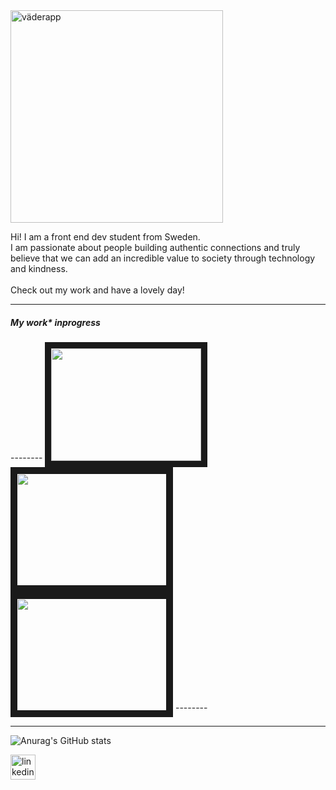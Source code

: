 <img width="340" alt="väderapp" src="https://user-images.githubusercontent.com/68112616/149300921-02deb5bf-6984-490f-bfe3-ab19bbe207cb.png">


 Hi! I am a front end dev student from Sweden.<br> 
 I am passionate about people building authentic connections and truly believe that we can add an incredible value to society through technology and kindness.<br> 
  <br>
  Check out my work and have a lovely day!<br>
  ___
  <h5>My work* inprogress</h5>
  --------
  <a href="https://evgeniatrudova.github.io/FE-21-WeatherApp/"> <img src="https://user-images.githubusercontent.com/68112616/149300630-362c256d-471d-4910-a9e2-21c22b747f8e.png alt="" width="240" height="180" border="10"/></a>
  <a href=""> <img src="" alt="" width="240" height="180" border="10" /></a>
  <a href=""> <img src="" alt="" width="240" height="180" border="10" /></a>
  --------  
 
  ___
  ![Anurag's GitHub stats](https://github-readme-stats.vercel.app/api?username=evgeniatrudova&show_icons=true&theme=tokyonight)
  
  [<img src='https://encrypted-tbn0.gstatic.com/images?q=tbn:ANd9GcSJPJuxk_Xgx16VRPbjZT69qD76GVndD5LKFIIOjRGKi8QToiH43MPaML0t8_uEm5cpBc4&usqp=CAU' alt='linkedin' height='40'>](https://www.linkedin.com/in/evgeniatrudova/)
